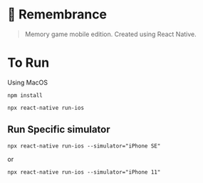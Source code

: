 # 🧠 Remembrance
> Memory game mobile edition. Created using React Native.

# To Run

Using MacOS

`npm install`

`npx react-native run-ios`

## Run Specific simulator

`npx react-native run-ios --simulator="iPhone SE"`

or

`npx react-native run-ios --simulator="iPhone 11"`
